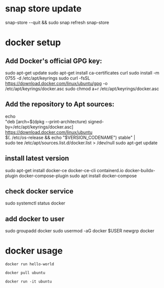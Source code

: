 # snap store update
snap-store --quit && sudo snap refresh snap-store

# docker setup
## Add Docker's official GPG key:
sudo apt-get update
sudo apt-get install ca-certificates curl
sudo install -m 0755 -d /etc/apt/keyrings
sudo curl -fsSL https://download.docker.com/linux/ubuntu/gpg -o /etc/apt/keyrings/docker.asc
sudo chmod a+r /etc/apt/keyrings/docker.asc

## Add the repository to Apt sources:
echo \
  "deb [arch=$(dpkg --print-architecture) signed-by=/etc/apt/keyrings/docker.asc] https://download.docker.com/linux/ubuntu \
  $(. /etc/os-release && echo "$VERSION_CODENAME") stable" | \
  sudo tee /etc/apt/sources.list.d/docker.list > /dev/null
sudo apt-get update

## install latest version
sudo apt-get install docker-ce docker-ce-cli containerd.io docker-buildx-plugin docker-compose-plugin
sudo apt install docker-compose

## check docker service
sudo systemctl status docker

## add docker to user
sudo groupadd docker
sudo usermod -aG docker $USER
newgrp docker

# docker usage
    docker run hello-world

    docker pull ubuntu

    docker run -it ubuntu
